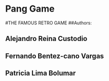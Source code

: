 # Pang Game
#THE FAMOUS RETRO GAME
##Authors:
## Alejandro Reina Custodio
## Fernando Bentez-cano Vargas
## Patricia Lima Bolumar

